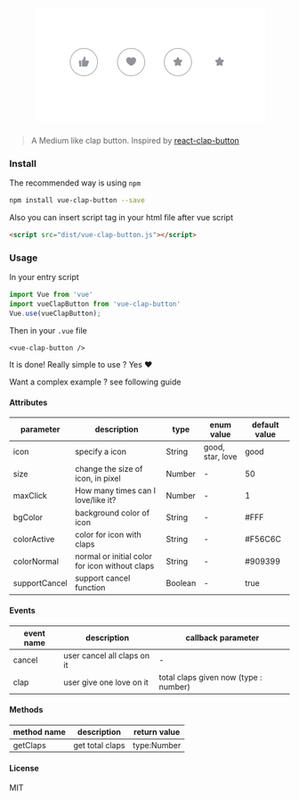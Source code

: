 <h5 align="center"><img src="demo.gif" /></h5>

> A Medium like clap button. Inspired by [react-clap-button](https://github.com/Kikobeats/react-clap-button)

### Install
The recommended way is using `npm`
``` bash
npm install vue-clap-button --save
```
Also you can insert script tag in your html file after vue script
```html
<script src="dist/vue-clap-button.js"></script>
```


### Usage
In your entry script
```javascript
import Vue from 'vue'
import vueClapButton from 'vue-clap-button'
Vue.use(vueClapButton);
```

Then in your `.vue` file
```vue
<vue-clap-button />
```
It is done! Really simple to use ? Yes ❤

Want a complex example ? see following guide

#### Attributes
| parameter   | description                                    | type   | enum value       | default value |
|-------------|------------------------------------------------|--------|------------------|---------------|
| icon        | specify a icon                                 | String | good, star, love | good          |
| size        | change the size of icon, in pixel              | Number | -                | 50            |
| maxClick    | How many times can I love/like it?             | Number | -                | 1             |
| bgColor     | background color of icon                       | String | -                | #FFF          |
| colorActive | color for icon with claps                | String | -                | #F56C6C       |
| colorNormal | normal or initial color for icon without claps | String | -                | #909399       |
| supportCancel | support cancel function                      | Boolean | -               | true       |

#### Events
| event name | description              | callback parameter                    |
|------------|--------------------------|---------------------------------------|
| cancel     | user cancel all claps on it  | -                                     |
| clap       | user give one love on it | total claps given now (type : number) |


#### Methods
| method name | description      | return value |
|-------------|------------------|--------------|
| getClaps    | get total claps  | type:Number  |

#### License

MIT
